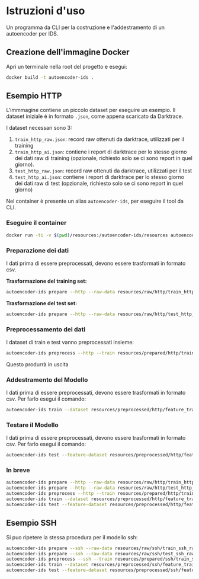 # Istruzioni d'uso

Un programma da CLI per la costruzione e l'addestramento di un autoencoder per IDS.

## Creazione dell'immagine Docker

Apri un terminale nella root del progetto e esegui:

```bash
docker build -t autoencoder-ids .
```

## Esempio HTTP

L'immmagine contiene un piccolo dataset per eseguire un esempio. Il dataset iniziale è in formato `.json`, come appena
scaricato da Darktrace.

I dataset necessari sono 3:

1. `train_http_raw.json`: record raw ottenuti da darktrace, utilizzati per il training
2. `train_http_ai.json`: contiene i report di darktrace per lo stesso giorno dei dati raw di training (opzionale,
   richiesto solo se ci sono report in quel giorno).
3. `test_http_raw.json`: record raw ottenuti da darktrace, utilizzati per il test
4. `test_http_ai.json`: contiene i report di darktrace per lo stesso giorno dei dati raw di test (opzionale, richiesto
   solo se ci sono report in quel giorno)

Nel container è presente un alias `autoencoder-ids`, per eseguire il tool da CLI.

### Eseguire il container

```bash
docker run -ti -v $(pwd)/resources:/autoencoder-ids/resources autoencoder-ids bash 
```

### Preparazione dei dati

I dati prima di essere preprocessati, devono essere trasformati in formato csv.

**Trasformazione del training set:**

```bash
autoencoder-ids prepare --http --raw-data resources/raw/http/train_http_raw.json --output resources/prepared/http/train_http_raw.csv
```

**Trasformazione del test set:**

```bash
autoencoder-ids prepare --http --raw-data resources/raw/http/test_http_raw.json --output resources/prepared/http/test_http_raw.csv --darktrace-report resources/raw/http/test_http_ai.json
```

### Preprocessamento dei dati

I dataset di train e test vanno preprocessati insieme:

```bash
autoencoder-ids preprocess --http --train resources/prepared/http/train_http_raw.csv --test resources/prepared/http/test_http_raw.csv --output resources/preprocessed/http/
```

Questo produrrà in uscita

### Addestramento del Modello

I dati prima di essere preprocessati, devono essere trasformati in formato csv. Per farlo esegui il comando:

```bash
autoencoder-ids train --dataset resources/preprocessed/http/feature_train.csv --save-model resources/models/http.keras
```

### Testare il Modello

I dati prima di essere preprocessati, devono essere trasformati in formato csv. Per farlo esegui il comando:

```bash
autoencoder-ids test --feature-dataset resources/preprocessed/http/feature_test.csv --label-dataset resources/preprocessed/http/label_test.csv --load-model resources/models/http.keras --figure-path resources/figures/
```

### In breve

```bash
autoencoder-ids prepare --http --raw-data resources/raw/http/train_http_raw.json --output resources/prepared/http/train_http_raw.csv
autoencoder-ids prepare --http --raw-data resources/raw/http/test_http_raw.json --output resources/prepared/http/test_http_raw.csv --darktrace-report resources/raw/http/test_http_ai.json
autoencoder-ids preprocess --http --train resources/prepared/http/train_http_raw.csv --test resources/prepared/http/test_http_raw.csv --output resources/preprocessed/http/
autoencoder-ids train --dataset resources/preprocessed/http/feature_train.csv --save-model resources/models/http.keras
autoencoder-ids test --feature-dataset resources/preprocessed/http/feature_test.csv --label-dataset resources/preprocessed/http/label_test.csv --load-model resources/models/http.keras --figure-path resources/figures/
```

## Esempio SSH

Si puo ripetere la stessa procedura per il modello ssh:

```bash
autoencoder-ids prepare --ssh --raw-data resources/raw/ssh/train_ssh_raw.json --output resources/prepared/ssh/train_ssh_raw.csv
autoencoder-ids prepare --ssh --raw-data resources/raw/ssh/test_ssh_raw.json --output resources/prepared/ssh/test_ssh_raw.csv --darktrace-report resources/raw/ssh/test_ssh_ai.json
autoencoder-ids preprocess --ssh --train resources/prepared/ssh/train_ssh_raw.csv --test resources/prepared/ssh/test_ssh_raw.csv --output resources/preprocessed/ssh/
autoencoder-ids train --dataset resources/preprocessed/ssh/feature_train.csv --save-model resources/models/ssh.keras
autoencoder-ids test --feature-dataset resources/preprocessed/ssh/feature_test.csv --label-dataset resources/preprocessed/ssh/label_test.csv --load-model resources/models/ssh.keras --figure-path resources/figures/

```

